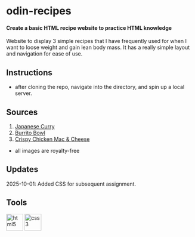 # odin-recipes
#### Create a basic HTML recipe website to practice HTML knowledge

Website to display 3 simple recipes that I have frequently used for when
I want to loose weight and gain lean body mass. It has a really simple layout
and navigation for ease of use.

## Instructions
* after cloning the repo, navigate into the directory, and spin up a local server.

## Sources
<ol>
  <li><a href="https://www.joshuaweissman.com/recipes/best-japanese-chicken-curry-recipe">Japanese Curry</a></li>
  <li><a href="https://mealprepmanual.com/1000-calorie-burrito-bowls/">Burrito Bowl</a></li>
  <li><a href="https://chefjackovens.com/crispy-chicken-macaroni-cheese-meal-prep/">Crispy Chicken Mac &amp; Cheese</a></li>
</ol>

* all images are royalty-free

## Updates
2025-10-01: Added CSS for subsequent assignment.

## Tools
<p align="left">
  <img src="https://cdn.jsdelivr.net/gh/devicons/devicon@latest/icons/html5/html5-original.svg" alt="html5", width="45" height="45"/>
  <img src="https://cdn.jsdelivr.net/gh/devicons/devicon@latest/icons/css3/css3-original.svg" alt="css3", width="45" height="45"/>
</p>

